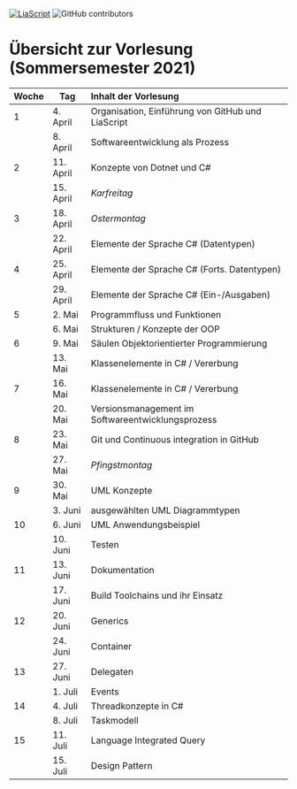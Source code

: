 [![LiaScript](https://raw.githubusercontent.com/LiaScript/LiaScript/master/badges/course.svg)](https://LiaScript.github.io/course/?URL) ![GitHub contributors](https://img.shields.io/github/contributors/TUBAF-IfI-LiaScript/VL_Softwareentwicklung)

# Übersicht zur Vorlesung (Sommersemester 2021)

| Woche | Tag       | Inhalt der Vorlesung                              |
|:----- | --------- |:------------------------------------------------- |
| 1     | 4. April  | Organisation, Einführung von GitHub und LiaScript |
|       | 8. April  | Softwareentwicklung als Prozess                   |
| 2     | 11. April | Konzepte von Dotnet und C#                        |
|       | 15. April | _Karfreitag_                                      |
| 3     | 18. April | _Ostermontag_                                     |
|       | 22. April | Elemente der Sprache C# (Datentypen)              |
| 4     | 25. April | Elemente der Sprache C# (Forts. Datentypen)       |
|       | 29. April | Elemente der Sprache C# (Ein-/Ausgaben)           |
| 5     | 2. Mai    | Programmfluss und Funktionen                      |
|       | 6. Mai    | Strukturen / Konzepte der OOP                     |
| 6     | 9. Mai    | Säulen Objektorientierter Programmierung          |
|       | 13. Mai   | Klassenelemente in C#  / Vererbung                |
| 7     | 16. Mai   | Klassenelemente in C#  / Vererbung                |
|       | 20. Mai   | Versionsmanagement im Softwareentwicklungsprozess |
| 8     | 23. Mai   | Git und Continuous integration in GitHub          |
|       | 27. Mai   | _Pfingstmontag_                                   |
| 9     | 30. Mai   | UML Konzepte                                      |
|       | 3. Juni   | ausgewählten UML Diagrammtypen                    |
| 10    | 6. Juni   | UML Anwendungsbeispiel                            |
|       | 10. Juni  | Testen                                            |
| 11    | 13. Juni  | Dokumentation                                     |
|       | 17. Juni  | Build Toolchains und ihr Einsatz                  |
| 12    | 20. Juni  | Generics                                          |
|       | 24. Juni  | Container                                         |
| 13    | 27. Juni  | Delegaten                                         |
|       | 1. Juli   | Events                                            |
| 14    | 4. Juli   | Threadkonzepte in C#                              |
|       | 8. Juli   | Taskmodell                                        |
| 15    | 11. Juli  | Language Integrated Query                         |
|       | 15. Juli  | Design Pattern                                    |
